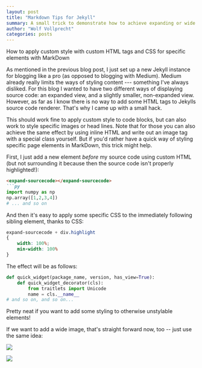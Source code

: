 ```yaml
---
layout: post
title: "Markdown Tips for Jekyll"
summary: A small trick to demonstrate how to achieve expanding or wide source code with Jekyll
author: "Wolf Vollprecht"
categories: posts
---
```


<div class="subtitle">
How to apply custom style with custom HTML tags and CSS for specific elements with MarkDown
</div>

As mentioned in the previous blog post, I just set up a new Jekyll instance for blogging like a pro (as opposed to blogging with Medium). Medium already really limits the ways of styling content --- something I've always disliked. For this blog I wanted to have two different ways of displaying source code: an expanded view, and a slightly smaller, non-expanded view. However, as far as I know there is no way to add some HTML tags to Jekylls source code renderer. That's why I came up with a small hack.

This should work fine to apply custom style to code blocks, but can also work to style specific images or head lines. Note that for those you can also achieve the same effect by using inline HTML and write out an image tag with a special class yourself. But if you'd rather have a quick way of styling specific page elements in MarkDown, this trick might help. 

First, I just add a new element *before* my source code using custom HTML (but not surrounding it because then the source code isn't properly highlighted!):  

```md
<expand-sourcecode></expand-sourcecode>
```py
import numpy as np
np.array([1,2,3,4])
# ... and so on
```

And then it's easy to apply some specific CSS to the immediately following sibling element, thanks to CSS:

```css
expand-sourcecode + div.highlight
{
    width: 100%;
    min-width: 100%
}
```

The effect will be as follows:

<wide-source></wide-source>
```py
def quick_widget(package_name, version, has_view=True):
    def quick_widget_decorator(cls):
        from traitlets import Unicode
        name = cls.__name__
# and so on, and so on...
```

Pretty neat if you want to add some styling to otherwise unstylable elements!

If we want to add a wide image, that's straight forward now, too -- just use the same idea:

![]({{site.baseurl}}/assets/images/placeholder/wolf.jpg)

<wide-source></wide-source>
![]({{site.baseurl}}/assets/images/placeholder/wolf.jpg)